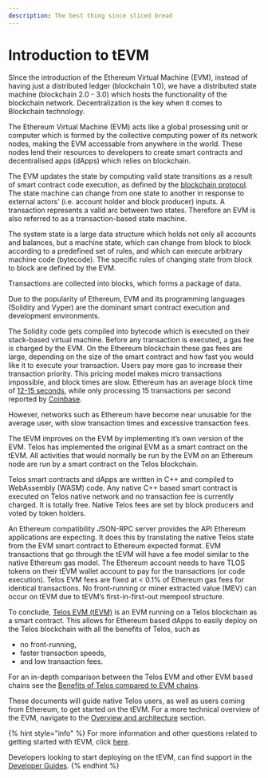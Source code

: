 ```yaml
---
description: The best thing since sliced bread
---
```


# Introduction to tEVM

SInce the introduction of the Ethereum Virtual Machine (EVM), instead of having just a distributed ledger (blockchain 1.0), we have a distributed state machine (blockchain 2.0 - 3.0) which hosts the functionality of the blockchain network. Decentralization is the key when it comes to Blockchain technology.&#x20;

The Ethereum Virtual Machine (EVM) acts like a global prosessing unit or computer which is formed by the collective computing power of its network nodes, making the EVM accessable from anywhere in the world. These nodes lend their resources to developers to create smart contracts and decentralised apps (dApps) which relies on blockchain.

The EVM updates the state by computing valid state transitions as a result of smart contract code execution, as defined by the [blockchain protocol](https://github.com/ethereumbook/ethereumbook/blob/develop/13evm.asciidoc). The state machine can change from one state to another in response to external actors’ (i.e. account holder and block producer) inputs. A transaction represents a valid arc between two states. Therefore an EVM is also referred to as a transaction-based state machine.

The system state is a large data structure which holds not only all accounts and balances, but a machine state, which can change from block to block according to a predefined set of rules, and which can execute arbitrary machine code (bytecode). The specific rules of changing state from block to block are defined by the EVM.

Transactions are collected into blocks, which forms a package of data.

Due to the popularity of Ethereum, EVM and its programming languages (Solidity and Vyper) are the dominant smart contract execution and development environments.&#x20;

The Solidity code gets compiled into bytecode which is executed on their stack-based virtual machine. Before any transaction is executed, a gas fee is charged by the EVM. On the Ethereum blockchain these gas fees are large, depending on the size of the smart contract and how fast you would like it to execute your transaction. Users pay more gas to increase their transaction priority. This pricing model makes micro transactions impossible, and block times are slow. Ethereum has an average block time of [12-15 seconds](https://ethereum.org/en/developers/docs/blocks/#:\~:text=In%20Ethereum%2C%20the%20average%20block,is%20evaluated%20after%20each%20block), while only processing 15 transactions per second reported by [Coinbase](https://ca.finance.yahoo.com/news/ethereum-100-000-transactions-per-183200856.html#:\~:text=Too%20few%20transactions%20per%20second,times%20and%20high%20gas%20fees).

However, networks such as Ethereum have become near unusable for the average user, with slow transaction times and excessive transaction fees.

The tEVM improves on the EVM by implementing it’s own version of the EVM. Telos has implemented the original EVM as a smart contract on the tEVM. All activities that would normally be run by the EVM on an Ethereum node are run by a smart contract on the Telos blockchain.&#x20;

Telos smart contracts and dApps are written in C++ and compiled to WebAssembly (WASM) code. Any native C++ based smart contract is executed on Telos native network and no transaction fee is currently charged. It is totally free. Native Telos fees are set by block producers and voted by token holders.

An Ethereum compatibility JSON-RPC server provides the API Ethereum applications are expecting. It does this by translating the native Telos state from the EVM smart contract to Ethereum expected format. EVM transactions that go through the tEVM will have a fee model similar to the native Ethereum gas model. The Ethereum account needs to have TLOS tokens on their tEVM wallet account to pay for the transactions (or code execution). Telos EVM fees are fixed at < 0.1% of Ethereum gas fees for identical transactions. No front-running or miner extracted value (MEV) can occur on tEVM due to tEVM’s first-in-first-out mempool structure.

To conclude, [Telos EVM (tEVM)](https://www.telos.net/evm) is an EVM running on a Telos blockchain as a smart contract. This allows for Ethereum based dApps to easily deploy on the Telos blockchain with all the benefits of Telos, such as

* no front-running,&#x20;
* faster transaction speeds,&#x20;
* and low transaction fees.&#x20;

For an in-depth comparison between the Telos EVM and other EVM based chains see the [Benefits of Telos compared to EVM chains](comparing-telos-to-other-evm-chains.md).

These documents will guide native Telos users, as well as users coming from Ethereum, to get started on the tEVM. For a more technical overview of the EVM, navigate to the [Overview and architecture](overview-and-architecture.md) section.&#x20;

{% hint style="info" %}
For more information and other questions related to getting started with tEVM, click [here](https://help.telos.net).

Developers looking to start deploying on the tEVM, can find support in the [Developer Guides](../../for-developers/developer-guides-telos-evm/).
{% endhint %}
